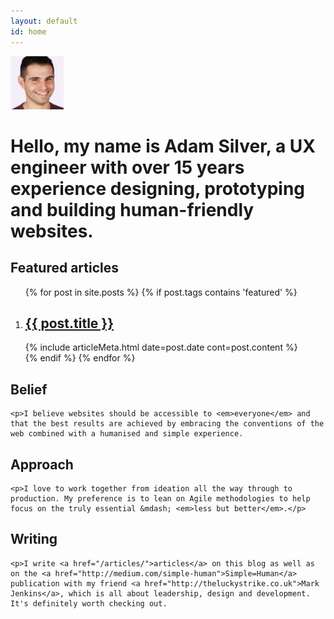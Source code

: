 ```yaml
---
layout: default
id: home
---
```


<div class="me">
	<div class="face">
		<img src="/assets/img/adam2.jpg" alt="Adam Photo" width="85" height="85">
	</div>
	<h1 class="intro">Hello, my name is Adam Silver, a UX engineer with over 15 years experience designing, prototyping and building human-friendly websites.</h1>
</div>

<div class="featuredArticles">
	<h2>Featured articles</h2>
	<div id="articleList">
		<ol class="articles">
			{% for post in site.posts %}
				{% if post.tags contains 'featured' %}
					<li class="article">
						<h2 class="title"><a href="{{ post.url }}">{{ post.title }}</a></h2>
						{% include articleMeta.html date=post.date cont=post.content %}
					</li>
				{% endif %}
			{% endfor %}
		</ol>
	</div>
</div>

<div class="belief">
	<h2>Belief</h2>

	<p>I believe websites should be accessible to <em>everyone</em> and that the best results are achieved by embracing the conventions of the web combined with a humanised and simple experience.
</div>

<div class="belief">
	<h2>Approach</h2>

	<p>I love to work together from ideation all the way through to production. My preference is to lean on Agile methodologies to help focus on the truly essential &mdash; <em>less but better</em>.</p>
</div>

<div class="thoughts">
	<h2>Writing</h2>

	<p>I write <a href="/articles/">articles</a> on this blog as well as on the <a href="http://medium.com/simple-human">Simple=Human</a> publication with my friend <a href="http://theluckystrike.co.uk">Mark Jenkins</a>, which is all about leadership, design and development. It's definitely worth checking out.
</div>
